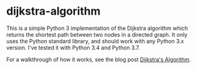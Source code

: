 # dijkstra-algorithm
This is a simple Python 3 implementation of the Dijkstra algorithm which returns the shortest path between two nodes in a directed graph. It only uses the Python standard library, and should work with any Python 3.x version. I've tested it with Python 3.4 and Python 3.7.

For a walkthrough of how it works, see the blog post [Dijkstra's Algorithm](https://www.dougmahugh.com/dijkstra/).
